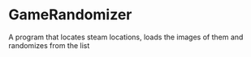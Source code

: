# GameRandomizer
 
A program that locates steam locations, loads the images of them and randomizes from the list
